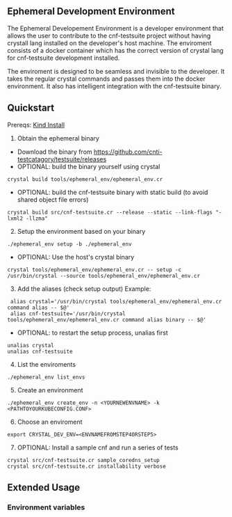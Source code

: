 ## Ephemeral Development Environment

The Ephemeral Developement Environment is a developer environment that allows the user to contribute to the cnf-testsuite project without having crystall lang installed on the developer's host machine. The enviroment consists of a docker container which has the correct version of crystal lang for cnf-testsuite development installed.

The enviroment is designed to be seamless and invisible to the developer. It takes the regular crystal commands and passes them into the docker environment. It also has intelligent integration with the cnf-testsuite binary.

## Quickstart

Prereqs: [Kind Install](../../KIND-INSTALL.md)

1. Obtain the ephemeral binary

- Download the binary from https://github.com/cnti-testcatagory/testsuite/releases
- OPTIONAL: build the binary yourself using crystal

```
crystal build tools/ephemeral_env/ephemeral_env.cr
```

- OPTIONAL: build the cnf-testsuite binary with static build (to avoid shared object file errors)

```
crystal build src/cnf-testsuite.cr --release --static --link-flags "-lxml2 -llzma"
```

2. Setup the environment based on your binary

```
./ephemeral_env setup -b ./ephemeral_env
```

- OPTIONAL: Use the host's crystal binary

```
crystal tools/ephemeral_env/ephemeral_env.cr -- setup -c /usr/bin/crystal --source tools/ephemeral_env/ephemeral_env.cr
```

3. Add the aliases (check setup output)
   Example:

```
 alias crystal='/usr/bin/crystal tools/ephemeral_env/ephemeral_env.cr command alias -- $@'
 alias cnf-testsuite='/usr/bin/crystal tools/ephemeral_env/ephemeral_env.cr command alias binary -- $@'
```

- OPTIONAL: to restart the setup process, unalias first

```
unalias crystal
unalias cnf-testsuite
```

4.  List the enviroments

```
./ephemeral_env list_envs
```

5. Create an environment

```
./ephemeral_env create_env -n <YOURNEWENVNAME> -k <PATHTOYOURKUBECONFIG.CONF>
```

6. Choose an enviroment

```
export CRYSTAL_DEV_ENV=<ENVNAMEFROMSTEP4ORSTEP5>
```

7. OPTIONAL: Install a sample cnf and run a series of tests

```
crystal src/cnf-testsuite.cr sample_coredns_setup
crystal src/cnf-testsuite.cr installability verbose
```

## Extended Usage

### Environment variables

